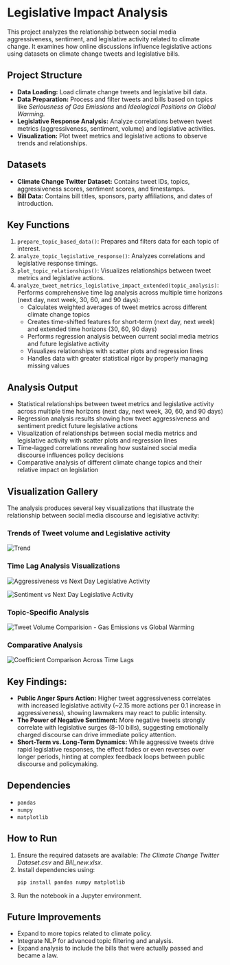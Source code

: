 # Legislative Impact Analysis

This project analyzes the relationship between social media aggressiveness, sentiment, and legislative activity related to climate change. It examines how online discussions influence legislative actions using datasets on climate change tweets and legislative bills.

## Project Structure
- **Data Loading:** Load climate change tweets and legislative bill data.
- **Data Preparation:** Process and filter tweets and bills based on topics like *Seriousness of Gas Emissions* and *Ideological Positions on Global Warming*.
- **Legislative Response Analysis:** Analyze correlations between tweet metrics (aggressiveness, sentiment, volume) and legislative activities.
- **Visualization:** Plot tweet metrics and legislative actions to observe trends and relationships.

## Datasets
- **Climate Change Twitter Dataset:** Contains tweet IDs, topics, aggressiveness scores, sentiment scores, and timestamps.
- **Bill Data:** Contains bill titles, sponsors, party affiliations, and dates of introduction.

## Key Functions
1. `prepare_topic_based_data()`: Prepares and filters data for each topic of interest.
2. `analyze_topic_legislative_response()`: Analyzes correlations and legislative response timings.
3. `plot_topic_relationships()`: Visualizes relationships between tweet metrics and legislative actions.
4. `analyze_tweet_metrics_legislative_impact_extended(topic_analysis)`: Performs comprehensive time lag analysis across multiple time horizons (next day, next week, 30, 60, and 90 days):
   - Calculates weighted averages of tweet metrics across different climate change topics
   - Creates time-shifted features for short-term (next day, next week) and extended time horizons (30, 60, 90 days)
   - Performs regression analysis between current social media metrics and future legislative activity
   - Visualizes relationships with scatter plots and regression lines
   - Handles data with greater statistical rigor by properly managing missing values

## Analysis Output
- Statistical relationships between tweet metrics and legislative activity across multiple time horizons (next day, next week, 30, 60, and 90 days)
- Regression analysis results showing how tweet aggressiveness and sentiment predict future legislative actions
- Visualization of relationships between social media metrics and legislative activity with scatter plots and regression lines
- Time-lagged correlations revealing how sustained social media discourse influences policy decisions
- Comparative analysis of different climate change topics and their relative impact on legislation

## Visualization Gallery

The analysis produces several key visualizations that illustrate the relationship between social media discourse and legislative activity:

### Trends of Tweet volume and Legislative activity

![Trend](./img/trend.png)

### Time Lag Analysis Visualizations

![Aggressiveness vs Next Day Legislative Activity](./img/aggressiveness_next_day_bills.png)

![Sentiment vs Next Day Legislative Activity](./img/sentiment_next_day_bills.png)


### Topic-Specific Analysis

![Tweet Volume Comparision - Gas Emissions vs Global Warming](./img/volume.png)


### Comparative Analysis

![Coefficient Comparison Across Time Lags](./img/coefficient_evolution_over_time.png)

## Key Findings:
- **Public Anger Spurs Action:** Higher tweet aggressiveness correlates with increased legislative activity (~2.15 more actions per 0.1 increase in aggressiveness), showing lawmakers may react to public intensity.
- **The Power of Negative Sentiment:** More negative tweets strongly correlate with legislative surges (8–10 bills), suggesting emotionally charged discourse can drive immediate policy attention.
- **Short-Term vs. Long-Term Dynamics:** While aggressive tweets drive rapid legislative responses, the effect fades or even reverses over longer periods, hinting at complex feedback loops between public discourse and policymaking.

## Dependencies
- `pandas`
- `numpy`
- `matplotlib`

## How to Run
1. Ensure the required datasets are available: *The Climate Change Twitter Dataset.csv* and *Bill_new.xlsx*.
2. Install dependencies using:
   ```bash
   pip install pandas numpy matplotlib
   ```
3. Run the notebook in a Jupyter environment.

## Future Improvements
- Expand to more topics related to climate policy.
- Integrate NLP for advanced topic filtering and analysis.
- Expand analysis to include the bills that were actually passed and became a law.


